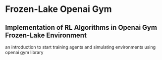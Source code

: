 # Frozen-Lake Openai Gym
## Implementation of RL Algorithms in Openai Gym Frozen-Lake Environment
an introduction to start training agents and simulating environments using openai gym library 
